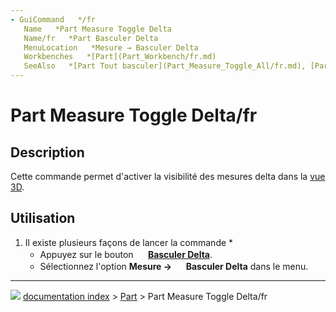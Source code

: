 ```yaml
---
- GuiCommand   */fr
   Name   *Part Measure Toggle Delta
   Name/fr   *Part Basculer Delta
   MenuLocation   *Mesure → Basculer Delta
   Workbenches   *[Part](Part_Workbench/fr.md)
   SeeAlso   *[Part Tout basculer](Part_Measure_Toggle_All/fr.md), [Part Basculer 3D](Part_Measure_Toggle_3D/fr.md)
---
```


# Part Measure Toggle Delta/fr

## Description

Cette commande permet d\'activer la visibilité des mesures delta dans la [vue 3D](3D_view/fr.md).

## Utilisation

1.  Il existe plusieurs façons de lancer la commande    *
    -   Appuyez sur le bouton **<img src="images/Part_Measure_Toggle_Delta.svg" width=16px> [Basculer Delta](Part_Measure_Toggle_Delta/fr.md)**.
    -   Sélectionnez l\'option **Mesure → <img src="images/Part_Measure_Toggle_Delta.svg" width=16px> Basculer Delta** dans le menu.



---
![](images/Right_arrow.png) [documentation index](../README.md) > [Part](Part_Workbench.md) > Part Measure Toggle Delta/fr
